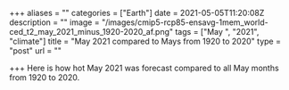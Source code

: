+++
aliases = ""
categories = ["Earth"]
date = 2021-05-05T11:20:08Z
description = ""
image = "/images/cmip5-rcp85-ensavg-1mem_world-ced_t2_may_2021_minus_1920-2020_af.png"
tags = ["May ", "2021", "climate"]
title = "May 2021 compared to Mays from 1920 to 2020"
type = "post"
url = ""

+++
Here is how hot May 2021 was forecast compared to all May months from 1920 to 2020.